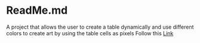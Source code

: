 # ReadMe.md
A project that allows the user to create a table dynamically and use different colors to create art by using the table cells as pixels
Follow this <a href= "https://kingluko.github.io/udacityartmaker/">Link</a>

